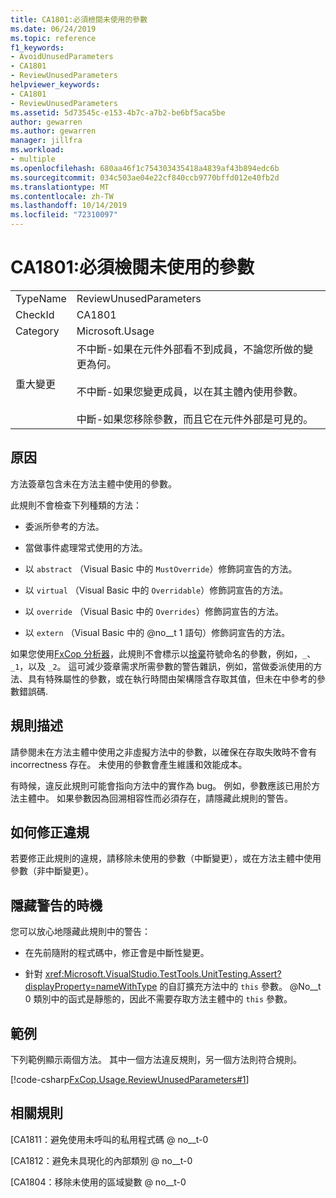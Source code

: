 ```yaml
---
title: CA1801:必須檢閱未使用的參數
ms.date: 06/24/2019
ms.topic: reference
f1_keywords:
- AvoidUnusedParameters
- CA1801
- ReviewUnusedParameters
helpviewer_keywords:
- CA1801
- ReviewUnusedParameters
ms.assetid: 5d73545c-e153-4b7c-a7b2-be6bf5aca5be
author: gewarren
ms.author: gewarren
manager: jillfra
ms.workload:
- multiple
ms.openlocfilehash: 680aa46f1c754303435418a4839af43b894edc6b
ms.sourcegitcommit: 034c503ae04e22cf840ccb9770bffd012e40fb2d
ms.translationtype: MT
ms.contentlocale: zh-TW
ms.lasthandoff: 10/14/2019
ms.locfileid: "72310097"
---
```

# <a name="ca1801-review-unused-parameters"></a>CA1801:必須檢閱未使用的參數

|||
|-|-|
|TypeName|ReviewUnusedParameters|
|CheckId|CA1801|
|Category|Microsoft.Usage|
|重大變更|不中斷-如果在元件外部看不到成員，不論您所做的變更為何。<br /><br /> 不中斷-如果您變更成員，以在其主體內使用參數。<br /><br /> 中斷-如果您移除參數，而且它在元件外部是可見的。|

## <a name="cause"></a>原因

方法簽章包含未在方法主體中使用的參數。

此規則不會檢查下列種類的方法：

- 委派所參考的方法。

- 當做事件處理常式使用的方法。

- 以 `abstract` （Visual Basic 中的 `MustOverride`）修飾詞宣告的方法。

- 以 `virtual` （Visual Basic 中的 `Overridable`）修飾詞宣告的方法。

- 以 `override` （Visual Basic 中的 `Overrides`）修飾詞宣告的方法。

- 以 `extern` （Visual Basic 中的 @no__t 1 語句）修飾詞宣告的方法。

如果您使用[FxCop 分析器](install-fxcop-analyzers.md)，此規則不會標示以[捨棄](/dotnet/csharp/discards)符號命名的參數，例如，`_`、`_1`，以及 `_2`。 這可減少簽章需求所需參數的警告雜訊，例如，當做委派使用的方法、具有特殊屬性的參數，或在執行時間由架構隱含存取其值，但未在中參考的參數錯誤碼.

## <a name="rule-description"></a>規則描述

請參閱未在方法主體中使用之非虛擬方法中的參數，以確保在存取失敗時不會有 incorrectness 存在。 未使用的參數會產生維護和效能成本。

有時候，違反此規則可能會指向方法中的實作為 bug。 例如，參數應該已用於方法主體中。 如果參數因為回溯相容性而必須存在，請隱藏此規則的警告。

## <a name="how-to-fix-violations"></a>如何修正違規

若要修正此規則的違規，請移除未使用的參數（中斷變更），或在方法主體中使用參數（非中斷變更）。

## <a name="when-to-suppress-warnings"></a>隱藏警告的時機

您可以放心地隱藏此規則中的警告：

- 在先前隨附的程式碼中，修正會是中斷性變更。

- 針對 <xref:Microsoft.VisualStudio.TestTools.UnitTesting.Assert?displayProperty=nameWithType> 的自訂擴充方法中的 `this` 參數。 @No__t 0 類別中的函式是靜態的，因此不需要存取方法主體中的 `this` 參數。

## <a name="example"></a>範例

下列範例顯示兩個方法。 其中一個方法違反規則，另一個方法則符合規則。

[!code-csharp[FxCop.Usage.ReviewUnusedParameters#1](../code-quality/codesnippet/CSharp/ca1801-review-unused-parameters_1.cs)]

## <a name="related-rules"></a>相關規則

[CA1811：避免使用未呼叫的私用程式碼 @ no__t-0

[CA1812：避免未具現化的內部類別 @ no__t-0

[CA1804：移除未使用的區域變數 @ no__t-0
